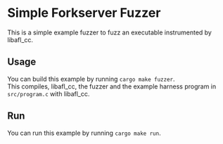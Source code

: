 # Simple Forkserver Fuzzer

This is a simple example fuzzer to fuzz an executable instrumented by libafl_cc.

## Usage

You can build this example by running `cargo make fuzzer`.  
This compiles, libafl_cc, the fuzzer and the example harness program in
`src/program.c` with libafl_cc.  

## Run

You can run this example by running `cargo make run`. 
